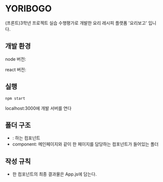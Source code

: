 # YORIBOGO
(프론트)3학년 프로젝트 실습 수행평가로 개발한 요리 레시피 플랫폼 '요리보고' 입니다.

## 개발 환경
node 버전: 

react 버전:

## 실행
    npm start
localhost:3000에 개발 서버를 연다


## 폴더 구조
* : 하는 컴포넌트
* component: 메인페이지와 같이 한 페이지를 담당하는 컴포넌트가 들어있는 폴더

## 작성 규칙
* 한 컴포넌트의 최종 결과물은 App.js에 담는다.
